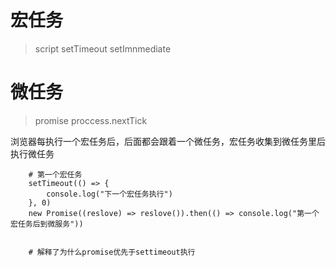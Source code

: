 # 宏任务
> script setTimeout setImnmediate

# 微任务
> promise proccess.nextTick

浏览器每执行一个宏任务后，后面都会跟着一个微任务，宏任务收集到微任务里后执行微任务

```
    # 第一个宏任务
    setTimeout(() => {
        console.log("下一个宏任务执行")
    }, 0)
    new Promise((reslove) => reslove()).then(() => console.log("第一个宏任务后到微服务"))


    # 解释了为什么promise优先于settimeout执行
```
